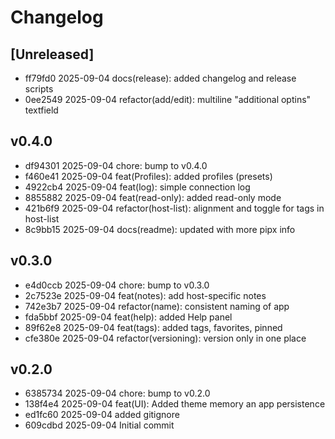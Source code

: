# Changelog

## [Unreleased]

- ff79fd0 2025-09-04 docs(release): added changelog and release scripts
- 0ee2549 2025-09-04 refactor(add/edit): multiline "additional optins" textfield

## v0.4.0

- df94301 2025-09-04 chore: bump to v0.4.0
- f460e41 2025-09-04 feat(Profiles): added profiles (presets)
- 4922cb4 2025-09-04 feat(log): simple connection log
- 8855882 2025-09-04 feat(read-only): added read-only mode
- 421b6f9 2025-09-04 refactor(host-list): alignment and toggle for tags in host-list
- 8c9bb15 2025-09-04 docs(readme): updated with more pipx info

## v0.3.0

- e4d0ccb 2025-09-04 chore: bump to v0.3.0
- 2c7523e 2025-09-04 feat(notes): add host-specific notes
- 742e3b7 2025-09-04 refactor(name): consistent naming of app
- fda5bbf 2025-09-04 feat(help): added Help panel
- 89f62e8 2025-09-04 feat(tags): added tags, favorites, pinned
- cfe380e 2025-09-04 refactor(versioning): version only in one place

## v0.2.0

- 6385734 2025-09-04 chore: bump to v0.2.0
- 138f4e4 2025-09-04 feat(UI): Added theme memory an app persistence
- ed1fc60 2025-09-04 added gitignore
- 609cdbd 2025-09-04 Initial commit
